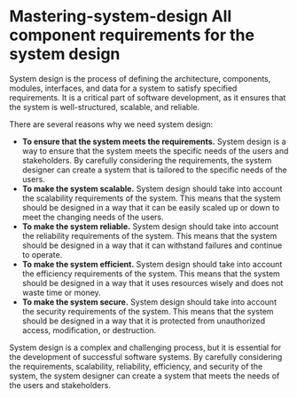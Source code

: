 # Mastering-system-design All component requirements for the system design 

System design is the process of defining the architecture, components, modules, interfaces, and data for a system to satisfy specified requirements. It is a critical part of software development, as it ensures that the system is well-structured, scalable, and reliable.

There are several reasons why we need system design:

* **To ensure that the system meets the requirements.** System design is a way to ensure that the system meets the specific needs of the users and stakeholders. By carefully considering the requirements, the system designer can create a system that is tailored to the specific needs of the users.
* **To make the system scalable.** System design should take into account the scalability requirements of the system. This means that the system should be designed in a way that it can be easily scaled up or down to meet the changing needs of the users.
* **To make the system reliable.** System design should take into account the reliability requirements of the system. This means that the system should be designed in a way that it can withstand failures and continue to operate.
* **To make the system efficient.** System design should take into account the efficiency requirements of the system. This means that the system should be designed in a way that it uses resources wisely and does not waste time or money.
* **To make the system secure.** System design should take into account the security requirements of the system. This means that the system should be designed in a way that it is protected from unauthorized access, modification, or destruction.

System design is a complex and challenging process, but it is essential for the development of successful software systems. By carefully considering the requirements, scalability, reliability, efficiency, and security of the system, the system designer can create a system that meets the needs of the users and stakeholders.
